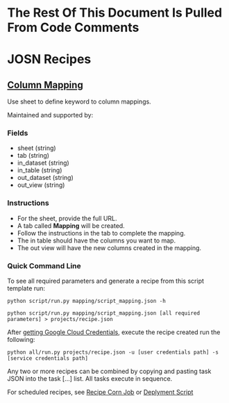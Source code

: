 # The Rest Of This Document Is Pulled From Code Comments

# JOSN Recipes

## [Column Mapping](mapping/script_mapping.json)

Use sheet to define keyword to column mappings.

Maintained and supported by: 

### Fields

- sheet (string) 
- tab (string) 
- in_dataset (string) 
- in_table (string) 
- out_dataset (string) 
- out_view (string)

### Instructions

- For the sheet, provide the full URL.
- A tab called <strong>Mapping</strong> will be created.
- Follow the instructions in the tab to complete the mapping.
- The in table should have the columns you want to map.
- The out view will have the new columns created in the mapping.

### Quick Command Line

To see all required parameters and generate a recipe from this script template run:

`python script/run.py mapping/script_mapping.json -h`

`python script/run.py mapping/script_mapping.json [all required parameters] > projects/recipe.json`

After [getting Google Cloud Credentials](/auth/README.md), execute the recipe created run the following:

`python all/run.py projects/recipe.json -u [user credentials path] -s [service credentials path]`

Any two or more recipes can be combined by copying and pasting task JSON into the task [...] list.  All tasks execute in sequence.

For scheduled recipes, see [Recipe Corn Job](/cron/README.md) or [Deplyment Script](/deploy/README.md)

